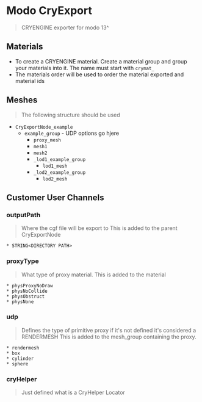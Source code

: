 # Modo CryExport
> CRYENGINE exporter for modo 13^

## Materials
* To create a CRYENGINE material. Create a material group and group your materials into it. The name must start with `crymat_`
* The materials order will be used to order the material exported and material ids

## Meshes
> The following structure should be used
* `CryExportNode_example`
    * `example_group` - UDP options go hjere
        * `proxy_mesh`
        * `mesh1`
        * `mesh2`
        * `_lod1_example_group`
            * `lod1_mesh`
        * `_lod2_example_group`
            * `lod2_mesh`     

## Customer User Channels
### outputPath
> Where the cgf file will be export to
> This is added to the parent CryExportNode
    
    * STRING<DIRECTORY PATH>
     
### proxyType
> What type of proxy material. This is added to the material

    * physProxyNoDraw
    * physNoCollide
    * physObstruct
    * physNone

### udp
> Defines the type of primitive proxy if it's not defined it's considered a RENDERMESH
> This is added to the mesh_group containing the proxy.
    
    * rendermesh
    * box
    * cylinder
    * sphere

### cryHelper
> Just defined what is a CryHelper Locator